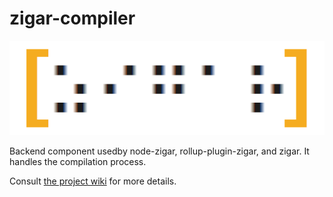 # zigar-compiler

![Logo](https://github.com/chung-leong/zigar/blob/main/logo.png?raw=true)

Backend component usedby node-zigar, rollup-plugin-zigar, and zigar. It handles the compilation
process.

Consult [the project wiki](https://github.com/chung-leong/zigar/wiki) for more details.
